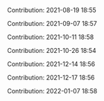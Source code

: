 Contribution: 2021-08-19 18:55

Contribution: 2021-09-07 18:57

Contribution: 2021-10-11 18:58

Contribution: 2021-10-26 18:54

Contribution: 2021-12-14 18:56

Contribution: 2021-12-17 18:56

Contribution: 2022-01-07 18:58

